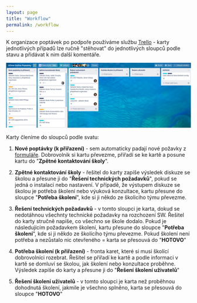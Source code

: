 ```yaml
---
layout: page
title: "Workflow"
permalink: /workflow
---
```


K organizace poptávek po podpoře používáme službu [Trello](https://trello.com/b/EgJhLNgr/u%C4%8D%C3%ADme-online-popt%C3%A1vky) - karty jednotlivých případů lze ručně "stěhovat" do jednotlivých sloupců podle stavu a přidávat k nim další komentáře.

![Trello náhled](images/trello.png)

Karty členíme do sloupců podle svatu:

1. **Nové poptávky (k přiřazení)**  -  sem automaticky padají nové požavky z [formuláře](https://docs.google.com/forms/d/e/1FAIpQLSfEF7WHQkDQwUUsq9r2guErr6Jf_r7tqJIdEf7C0FAKVEp2-A/viewform?hl=cz).  Dobrovolnik si kartu převezme, přiřadí se ke kartě a posune kartu do "**Zpětné kontaktování školy**".

2. **Zpětné kontaktování školy** - řešitel do karty zapíše výsledek diskuze se školou a přesune ji do "**Řešení technických požadavků**", pokud se jedná o instalaci nebo nastavení. V případě, že výstupem diskuze se školou je potřeba školení nebo výuková konzultace, kartu přesune do sloupce "**Potřeba školení**", kde si ji někdo ze školiciho týmu převezme.

3. **Řešení technických požadavků** - v tomto sloupci je karta, dokud se nedotáhnou všechnty technické požadavky na rozchození SW.  Řešitel do karty stručně napíše, co všechno se škole dodalo. Pokud je následujícím požadavkem školení, kartu přesune do  sloupce "**Potřeba školení**", kde si ji někdo ze školícího týmu převezme. Pokud školení není potřeba a nezůstalo nic otevřeného = karta se přesouvá do "**HOTOVO**"

4. **Potřeba školení (k přiřazení)** - fronta karet, které si musi školící dobrovolníci rozebrat. Řešitel se přiřadí ke kartě a  podle informaci v kartě se domluví se školou, jak školení nebo konzultace proběhne. Výsledek zapíše do karty a přesune ji do "**Řešení školení uživatelů**"

5. **Řešení školení uživatelů** - v tomto sloupci je karta než proběhnou dohodnutá školení, jakmile je všechno splněno, karta se přesouvá do sloupce "**HOTOVO**"
